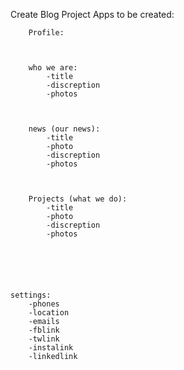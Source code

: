 Create Blog Project
    Apps to be  created:
       
        Profile:



        who we are:
            -title
            -discreption
            -photos



        news (our news):
            -title
            -photo
            -discreption
            -photos



        Projects (what we do):
            -title
            -photo
            -discreption
            -photos






    settings:
        -phones
        -location
        -emails
        -fblink
        -twlink
        -instalink
        -linkedlink
